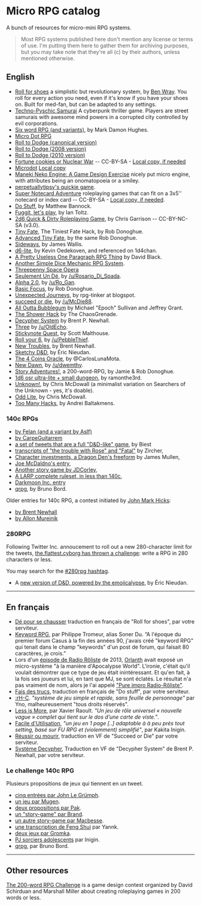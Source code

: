 # Micro RPG catalog

A bunch of resources for micro-mini RPG systems.

> Most RPG systems published here don't mention any license or terms of use. I'm putting them here to gather them for archiving purposes, but you may take note that they're all (c) by their authors, unless mentioned otherwise.

## English

* [Roll for shoes](roll-for-shoes.md) a simplistic but revolutionary system, by [Ben Wray](https://twitter.com/Benhimself). You roll for every action you need, even if it's know if you have your shoes on. Built for med-fan, but can be adapted to any settings.
* [Techno-Pyschic Samurai](techno-psychic-samurai.md) A cyberpunk thriller game. Players are street samurais with awesome mind powers in a corrupted city controlled by evil corporations.
* [Six word RPG (and variants)](six-word-rpg.md), by Mark Damon Hughes.
* [Micro Dot RPG](micro-dot-rpg.md)
* [Roll to Dodge (canonical version)](roll-to-dodge-canonical.md)
* [Roll to Dodge (2008 version)](roll-to-dodge-2008.md)
* [Roll to Dodge (2010 version)](roll-to-dodge-2010.md)
* [Fortune cookies or Nuclear War](http://nickwedig.libraryofhighmoon.com/wp-content/uploads/2011/03/fortune-cookies2.pdf) -- CC-BY-SA - [Local copy, if needed](https://github.com/brunobord/micro-rpg-catalog/raw/master/files/fortune-cookies2.pdf)
* [Microdot](http://www.sreilly.pwp.blueyonder.co.uk/microdotrpg.html) [Local copy](microdot.md)
* [Maneki Neko Engine: A Game Design Exercise](maneki-neko-engine.md) nicely put micro engine, with attributes being an onomatopoeia or a smiley.
* [perpetuallytipsy's quickie game](perpetuallytipsy-quickie.md).
* [Super Notecard Adventure](super-notecard-adventure.md) roleplaying games that can fit on a 3x5'' notecard or index card -- CC-BY-SA - [Local copy, if needed](https://github.com/brunobord/micro-rpg-catalog/raw/master/files/SuperNotecardAdventures.pdf).
* [Do Stuff](do-stuff.md), by Matthew Bannock.
* [Fuggit, let's play](fuggit-lets-play.md), by Ian Toltz.
* [2d6 Quick & Dirty Roleplaying Game](2d6QnD.md), by Chris Garrison -- CC-BY-NC-SA (v3.0).
* [Tiny Fate](tiny-fate.md), The Tiniest Fate Hack, by Rob Donoghue.
* [Advanced Tiny Fate](advanced-tiny-fate.md), by the same Rob Donoghue.
* [Sideways](sideways.md), by James Wallis.
* [d6-lite](d6-lite.md), by Kevin Oedekoven, and referenced on 1d4chan.
* [A Pretty Useless One Paragraph RPG Thing](a-pretty-useless-one-paragraph-rpg-thing.md) by David Black.
* [Another Simple Dice Mechanic RPG System](another-simple-dice-mechanic-rpg-system.md).
* [Threepenny Space Opera](threepenny-space-opera.md)
* [Seulement Un Dé](seulement-un-dé.md), by [/u/Rosario_Di_Spada](https://www.reddit.com/user/Rosario_Di_Spada).
* [Alpha 2.0](alpha-2.0.md), by [/u/Ro_Gan](https://www.reddit.com/user/Ro_Gan).
* [Basic Focus](basic-focus.md), by Rob Donoghue.
* [Unexpected Journeys](unexpected-journeys.md), by rpg-tinker at blogspot.
* [succeed or die](succeed-or-die.md), by [/u/McDie88](https://www.reddit.com/user/McDie88).
* [All Outta Bubblegum](all-outta-bubblegum.md) by Michael "Epoch" Sullivan and Jeffrey Grant.
* [The Shower Hack](the-shower-hack.md) by The ChaosGrenade.
* [Decypher System](decypher-system.md) by Brent P. Newhall.
* [Three](three.md) by [/u/OldEcho](https://www.reddit.com/user/OldEcho).
* [Stickynote Quest](stickynote-quest.md), by Scott Malthouse.
* [Roll your 6](roll-your-six.md), by [/u/PebbleThief](https://www.reddit.com/user/PebbleThief).
* [New Troubles](new-troubles.md), by Brent Newhall.
* [Sketchy D&D](sketchy-dnd.md), by Éric Nieudan.
* [The 4 Coins Oracle](four-coins-oracle.md), by @CarlosLunaMota.
* [New Dawn](new-dawn.md), by [/u/dwemthy](https://www.reddit.com/user/dwemthy).
* [Story Adventures!](story-adventures.md), a 200-word-RPG, by Jamie & Rob Donoghue.
* [1d6 osr ultra-lite + small dungeon](1d6-osr-ultra-lite-and-small-dungeon.md), by ramonthe3rd.
* [Unknown!](unknown.md), by Chris McDowall (a minimalist variation on Searchers of the Unknown - yes, it's doable).
* [Odd Lite](odd-lite.md), by Chris McDowall.
* [Too Many Hacks](too-many-hacks.md), by Andrei Baltakmens.

### 140c RPGs

* [by Felan (and a variant by AsIf)](140c-rpg-felan.md)
* [by CarpeGuitarrem](140c-rpg-carpeguitarrem.md)
* [a set of tweets that are a full "D&D-like" game](140c-rpg-biest.md), by Biest
* [transcripts of "the trouble with Rose" and "Fatal"](140c-rpg-zircher.md) by Zircher,
* [Character investments, a Dragon Den's freeform](140c-rpg-james-mullen.md) by James Mullen,
* [Joe McDaldno's entry](140c-rpg-mcdaldno.md),
* [Another story game by JDCorley](140c-rpg-jdcorley.md),
* [A LARP complete ruleset, in less than 140c](140c-rpg-w176.md),
* [Darkmoon Inc. entry](140c-rpg-darkmoon-inc.md)
* [qrpg](qrpg.md), by Bruno Bord.

Older entries for 140c RPG, a contest initiated by [John Mark Hicks](http://farsightblogger.blogspot.fr/2009/07/twitter-challenge.html):

* [by Brent Newhall](140c-brent-newhall.md)
* [by Allon Mureinik](140c-allon-mureinik.md)


### 280RPG

Following Twitter Inc. annoucement to roll out a new 280-character limit for the tweets, [the.flattest.cyborg has thrown a challenge](https://twitter.com/cartweel/status/913572914712252418): write a RPG in 280 characters or less.

You may search for the [#280rpg hashtag](https://twitter.com/hashtag/280rpg?src=hash).

* A [new version of D&D, powered by the emojicalypse](280-rpg-emojicalypse.md), by Éric Nieudan.

----

## En français

* [Dé pour se chausser](dé-pour-se-chausser.md) traduction en français de "Roll for shoes", par votre serviteur.
* [Keyword RPG](keyword-rpg.md), par Philippe Tromeur, alias Soner Du. “A l'époque du premier forum Casus à la fin des années 90, j'avais créé "keyword RPG" qui tenait dans le champ "keywords" d'un post de forum, qui faisait 80 caractères, je crois.”
* Lors d'un [épisode de Radio Rôliste](http://radio-roliste.net/2013/12/14/radio-roliste-29-reprise-partie-1/) de 2013, [Orlanth](http://www.memoiresecondaire.fr/) avait exposé un micro-système "à la manière d'Apocalypse World". L'ironie, c'était qu'il voulait démontrer que ce type de jeu était inintéressant. Et qu'en fait, à la fois ses joueurs et lui, en tant que MJ, se sont éclatés. Le résultat n'a pas vraiment de nom, alors je l'ai appelé ["Pure impro Radio-Rôliste"](pure-impro-radioroliste.md).
* [Fais des trucs](do-stuff-fr.md), traduction en français de "Do stuff", par votre serviteur.
* [:rH-C](http://www.misterfrankenstein.com/wordpress/wp-content/uploads/2010/03/rHC1.pdf). *"système de jeu simple et rapide, sans feuille de personnage"* par Yno, malheureusement "tous droits réservés".
* [Less is More](less-is-more.md), par Xavier Raoult. *"Un jeu de rôle universel « nouvelle vague » complet qui tient sur le dos d’une carte de viste."*.
* [Facile d'Utilisation](facile-d-utilisation.md), *"un jeu en 1 page [..] adaptable à à peu près tout setting, basé sur FU RPG et (violemment) simplifié"*, par Kakita Inigin.
* [Réussir ou mourir](succeed-or-die.fr.md), traduction en VF de "Succeed or Die" par votre serviteur.
* [Système Decypher](decypher-system-vf.md), Traduction en VF de "Decypher System" de Brent P. Newhall, par votre serviteur.

### Le challenge 140c RPG

Plusieurs propositions de jeux qui tiennent en un tweet.

* [cinq entrées par John Le Grümph](140c-rpg-grumph.md).
* [un jeu par Mugen](140c-rpg-mugen.md).
* [deux propositions par Pak](140c-rpg-pak.md).
* [un "story-game" par Brand](140c-rpg-brand.md).
* [un autre story-game par Macbesse](140c-prg-macbesse.md).
* [une transcription de Feng Shui](140c-rpg-yannk.md) par Yannk.
* [deux jeux par Gromka](140c-rpg-gromka.md).
* [PJ sorciers adolescents](140c-rpg-iginin.md) par Inigin.
* [qrpg](qrpg.md), par Bruno Bord.

----

## Other resources

[The 200-word RPG Challenge](https://200wordrpg.github.io/) is a game design contest organized by David Schirduan and Marshall Miller about creating roleplaying games in 200 words or less.
